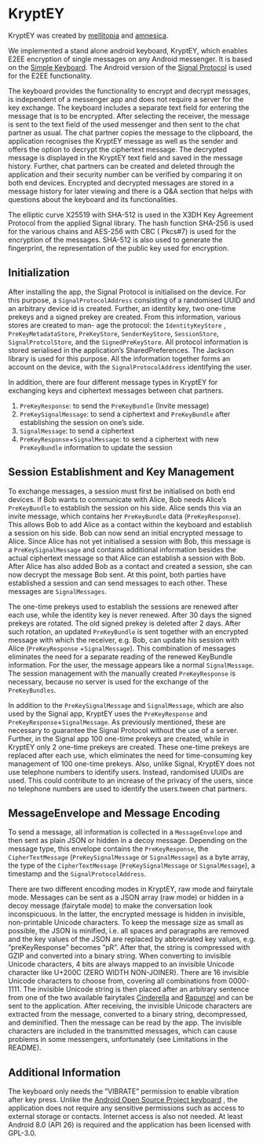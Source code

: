 # KryptEY

KryptEY was created by [mellitopia](https://github.com/mellitopia)
and [amnesica](https://github.com/amnesica).

We implemented a stand alone android keyboard, KryptEY, which enables E2EE encryption of single
messages on any Android messenger. It is based on
the [Simple Keyboard](https://github.com/rkkr/simple-keyboard). The Android version of
the [Signal Protocol](https://mvnrepository.com/artifact/org.signal/libsignal-android) is used for
the E2EE functionality.

The keyboard provides the functionality to encrypt and decrypt messages, is independent of a
messenger app and does not require a server for the key exchange. The keyboard includes a separate
text field for entering the message that is to be encrypted. After selecting the receiver, the
message is sent to the text field of the used messenger and then sent to the chat partner as usual.
The chat partner copies the message to the clipboard, the application recognises the KryptEY message
as well as the sender and offers the option to decrypt the ciphertext message. The decrypted message
is displayed in the KryptEY text field and saved in the message history. Further, chat partners can
be created and deleted through the application and their security number can be verified by
comparing it on both end devices. Encrypted and decrypted messages are stored in a message history
for later viewing and there is a Q&A section that helps with questions about the keyboard and its
functionalities.

The elliptic curve X25519 with SHA-512 is used in the X3DH Key Agreement Protocol from the applied
Signal library. The hash function SHA-256 is used for the various chains and AES-256 with CBC (
Pkcs#7) is used for the encryption of the messages. SHA-512 is also used to generate the
fingerprint, the representation of the public key used for encryption.

## Initialization

After installing the app, the Signal Protocol is initialised on the device. For this purpose,
a `SignalProtocolAddress` consisting of a randomised UUID and an arbitrary device id is created.
Further, an identity key, two one-time prekeys and a signed prekey are created. From this
information, various stores are created to man- age the protocol: the `IdentityKeyStore`
, `PreKeyMetadataStore`, `PreKeyStore`, `SenderKeyStore`, `SessionStore`, `SignalProtcolStore`, and
the `SignedPreKeyStore`. All protocol information is stored serialised in the application’s
SharedPreferences. The Jackson library is used for this purpose. All the information together forms
an account on the device, with the `SignalProtocolAddress` identifying the user.

In addition, there are four different message types in KryptEY for exchanging keys and ciphertext
messages between chat partners.

1. `PreKeyResponse`: to send the `PreKeyBundle` (Invite message)
2. `PreKeySignalMessage`: to send a ciphertext and `PreKeyBundle` after establishing the session on
   one’s side.
3. `SignalMessage`: to send a ciphertext
4. `PreKeyResponse`+`SignalMessage`: to send a ciphertext with new `PreKeyBundle` information to
   update the session

## Session Establishment and Key Management

To exchange messages, a session must first be initialised on both end devices. If Bob wants to
communicate with Alice, Bob needs Alice’s `PreKeyBundle` to establish the session on his side. Alice
sends this via an invite message, which contains her `PreKeyBundle` data (`PreKeyResponse`). This
allows Bob to add Alice as a contact within the keyboard and establish a session on his side. Bob
can now send an initial encrypted message to Alice. Since Alice has not yet initialised a session
with Bob, this message is a `PreKeySignalMessage` and contains additional information besides the
actual ciphertext message so that Alice can establish a session with Bob. After Alice has also added
Bob as a contact and created a session, she can now decrypt the message Bob sent. At this point,
both parties have established a session and can send messages to each other. These messages
are `SignalMessages`.

The one-time prekeys used to establish the sessions are renewed after each use, while the identity
key is never renewed. After 30 days the signed prekeys are rotated. The old signed prekey is deleted
after 2 days. After such rotation, an updated `PreKeyBundle` is sent together with an encrypted
message with which the receiver, e.g. Bob, can update his session with Alice (`PreKeyResponse`
+`SignalMessage`). This combination of messages eliminates the need for a separate reading of the
renewed KeyBundle information. For the user, the message appears like a normal `SignalMessage`. The
session management with the manually created `PreKeyResponse` is necessary, because no server is
used for the exchange of the `PreKeyBundles`.

In addition to the `PreKeySignalMessage` and `SignalMessage`, which are also used by the Signal app,
KryptEY uses the `PreKeyResponse` and `PreKeyResponse`+`SignalMessage`. As previously mentioned,
these are necessary to guarantee the Signal Protocol without the use of a server. Further, in the
Signal app 100 one-time prekeys are created, while in KryptEY only 2 one-time prekeys are created.
These one-time prekeys are replaced after each use, which eliminates the need for time-consuming key
management of 100 one-time prekeys. Also, unlike Signal, KryptEY does not use telephone numbers to
identify users. Instead, randomised UUIDs are used. This could contribute to an increase of the
privacy of the users, since no telephone numbers are used to identify the users.tween chat partners.

## MessageEnvelope and Message Encoding

To send a message, all information is collected in a `MessageEnvelope` and then sent as plain JSON
or hidden in a decoy message. Depending on the message type, this envelope contains
the `PreKeyResponse`, the `CipherTextMessage` (`PreKeySignalMessage` or `SignalMessage`) as a byte
array, the type of the `CipherTextMessage` (`PreKeySignalMessage` or `SignalMessage`), a timestamp
and the `SignalProtocolAddress`.

There are two different encoding modes in KryptEY, raw mode and fairytale mode. Messages can be sent
as a JSON array (raw mode) or hidden in a decoy message (fairytale mode) to make the conversation
look inconspicuous. In the latter, the encrypted message is hidden in invisible, non-printable
Unicode characters. To keep the message size as small as possible, the JSON is minified, i.e. all
spaces and paragraphs are removed and the key values of the JSON are replaced by abbreviated key
values, e.g. ”preKeyResponse” becomes ”pR”. After that, the string is compressed with GZIP and
converted into a binary string. When converting to invisible Unicode characters, 4 bits are always
mapped to an invisible Unicode character like U+200C (ZERO WIDTH NON-JOINER). There are 16 invisible
Unicode characters to choose from, covering all combinations from 0000-1111. The invisible Unicode
string is then placed after an arbitrary sentence from one of the two available
fairytales [Cinderella](https://www.cs.cmu.edu/∼spok/grimmtmp/016.txt)
and [Rapunzel](https://www.cs.cmu.edu/∼spok/grimmtmp/009.txt) and can be sent to the application.
After receiving, the invisible Unicode characters are extracted from the message, converted to a
binary string, decompressed, and deminified. Then the message can be read by the app. The invisible
characters are included in the transmitted messages, which can cause problems in some messengers,
unfortunately (see Limitations in the README).

## Additional Information

The keyboard only needs the ”VIBRATE” permission to enable vibration after key press. Unlike
the [Android Open Source Project keyboard](https://android.googlesource.com/platform/packages/inputmethods/LatinIME/+/refs/heads/master/java/AndroidManifest.xml)
, the application does not require any sensitive permissions such as access to external storage or
contacts. Internet access is also not needed. At least Android 8.0 (API 26) is required and the
application has been licensed with GPL-3.0.
